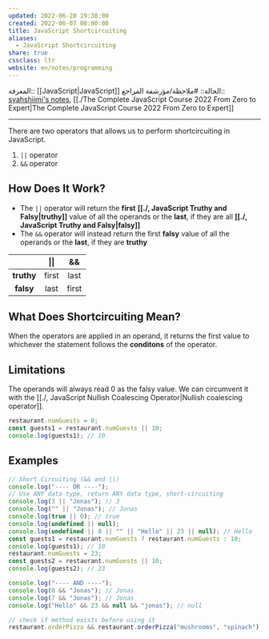 ```yaml
---
updated: 2022-06-20 19:38:00
created: 2022-06-07 00:00:00
title: JavaScript Shortcircuiting
aliases:
  - JavaScript Shortcircuiting
share: true
cssclass: ltr
website: en/notes/programming
---
```


المعرفة:: [[JavaScript|JavaScript]]
الحالة:: #ملاحظة/مؤرشفة
المراجع:: [syahshiimi's notes](https://github.com/syahshiimi/second-brain/blob/2e6b1c9687a0b796978263a54191ebe31e7b608f/05%20Learning/00%20JavaScript/202107162328%20Shortcircuiting%20in%20JS.md), [[./The Complete JavaScript Course 2022 From Zero to Expert|The Complete JavaScript Course 2022 From Zero to Expert]]

---

There are two operators that allows us to perform shortcircuiting in JavaScript.

1. `||` operator
2. `&&` operator

## How Does It Work?

- The `||` operator will return the **first** **[[./, JavaScript Truthy and Falsy|truthy]]** value of all the operands or the **last**, if they are all **[[./, JavaScript Truthy and Falsy|falsy]]**
- The `&&` operator will instead return the first **falsy** value of all the operands or the **last**, if they are **truthy**

|            | **\|\|** | **&&** |
| :--------: | :------: | :----: |
| **truthy** |  first   |  last  |
| **falsy**  |   last   | first  |

## What Does Shortcircuiting Mean?

When the operators are applied in an operand, it returns the first value to whichever the statement follows the **conditons** of the operator.

## Limitations

The operands will always read 0 as the falsy value. We can circumvent it with the [[./, JavaScript Nullish Coalescing Operator|Nullish coalescing operator]].

```js
restaurant.numGuests = 0;
const guests1 = restaurant.numGuests || 10;
console.log(guests1); // 10
```

## Examples

```js
// Short Circuiting (&& and ||)
console.log("---- OR ----");
// Use ANY data type, return ANY data type, short-circuiting
console.log(3 || "Jonas"); // 3
console.log("" || "Jonas"); // Jonas
console.log(true || 0); // true
console.log(undefined || null);
console.log(undefined || 0 || "" || "Hello" || 23 || null); // Hello
const guests1 = restaurant.numGuests ? restaurant.numGuests : 10;
console.log(guests1); // 10
restaurant.numGuests = 23;
const guests2 = restaurant.numGuests || 10;
console.log(guests2); // 23

console.log("---- AND ----");
console.log(0 && "Jonas"); // Jonas
console.log(7 && "Jonas"); // Jonas
console.log("Hello" && 23 && null && "jonas"); // null

// check if method exists before using it
restaurant.orderPizza && restaurant.orderPizza("mushrooms", "spinach");
```
